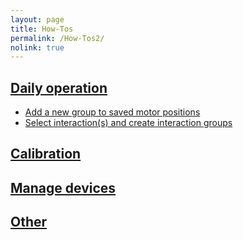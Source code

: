 ```yaml
---
layout: page
title: How-Tos
permalink: /How-Tos2/
nolink: true
---
```




## [Daily operation]({{site.baseurl}}/How-Tos/Daily-Operation/)
+ [Add a new group to saved motor positions]({{site.baseurl}}/How-Tos/Daily-Operation#Vid001)
+ [Select interaction(s) and create interaction groups]({{site.baseurl}}/How-Tos/Daily-Operation#Vid002)
## [Calibration](/How-Tos/Calibration/)
## [Manage devices](/How-Tos/Manage-Devices/)
## [Other](/How-Tos/Other/)



